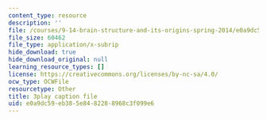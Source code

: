 ```yaml
---
content_type: resource
description: ''
file: /courses/9-14-brain-structure-and-its-origins-spring-2014/e0a9dc59eb385e8482288968c3f099e6_555139.vtt
file_size: 60462
file_type: application/x-subrip
hide_download: true
hide_download_original: null
learning_resource_types: []
license: https://creativecommons.org/licenses/by-nc-sa/4.0/
ocw_type: OCWFile
resourcetype: Other
title: 3play caption file
uid: e0a9dc59-eb38-5e84-8228-8968c3f099e6
---
```

